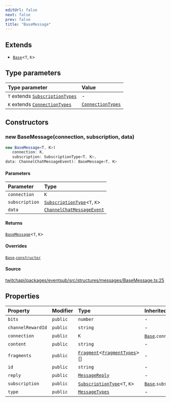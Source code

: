 ```yaml
---
editUrl: false
next: false
prev: false
title: "BaseMessage"
---
```


## Extends

- [`Base`](Base.md)\<`T`, `K`\>

## Type parameters

| Type parameter | Value |
| :------ | :------ |
| `T` extends [`SubscriptionTypes`](../enumerations/SubscriptionTypes.md) | - |
| `K` extends [`ConnectionTypes`](../type-aliases/ConnectionTypes.md) | [`ConnectionTypes`](../type-aliases/ConnectionTypes.md) |

## Constructors

### new BaseMessage(connection, subscription, data)

```ts
new BaseMessage<T, K>(
   connection: K, 
   subscription: SubscriptionType<T, K>, 
data: ChannelChatMessageEvent): BaseMessage<T, K>
```

#### Parameters

| Parameter | Type |
| :------ | :------ |
| `connection` | `K` |
| `subscription` | [`SubscriptionType`](../type-aliases/SubscriptionType.md)\<`T`, `K`\> |
| `data` | [`ChannelChatMessageEvent`](../interfaces/ChannelChatMessageEvent.md) |

#### Returns

[`BaseMessage`](BaseMessage.md)\<`T`, `K`\>

#### Overrides

[`Base`](Base.md).[`constructor`](Base.md#constructors)

#### Source

[twitchapi/packages/eventsub/src/structures/messages/BaseMessage.ts:25](https://github.com/pablornc/twitchapi//blob/b274026/packages/eventsub/src/structures/messages/BaseMessage.ts#L25)

## Properties

| Property | Modifier | Type | Inherited from |
| :------ | :------ | :------ | :------ |
| `bits` | `public` | `number` | - |
| `channelRewardId` | `public` | `string` | - |
| `connection` | `public` | `K` | [`Base`](Base.md).`connection` |
| `content` | `public` | `string` | - |
| `fragments` | `public` | [`Fragment`](Fragment.md)\<[`FragmentTypes`](../type-aliases/FragmentTypes.md)\>[] | - |
| `id` | `public` | `string` | - |
| `reply` | `public` | [`MessageReply`](MessageReply.md) | - |
| `subscription` | `public` | [`SubscriptionType`](../type-aliases/SubscriptionType.md)\<`T`, `K`\> | [`Base`](Base.md).`subscription` |
| `type` | `public` | [`MessageTypes`](../type-aliases/MessageTypes.md) | - |
